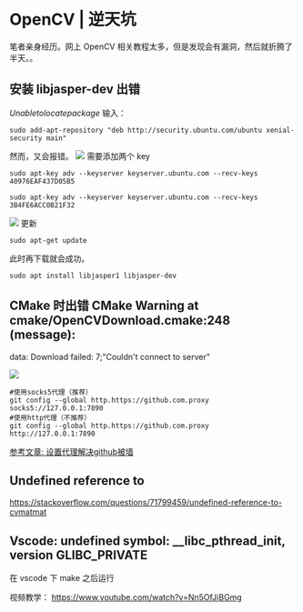 # OpenCV | 逆天坑
笔者亲身经历。网上 OpenCV 相关教程太多，但是发现会有漏洞，然后就折腾了半天。。
## 安装 libjasper-dev 出错
$Unable to locate package$
输入：
```shell
sudo add-apt-repository "deb http://security.ubuntu.com/ubuntu xenial-security main"
```
然而，又会报错。
![](https://typora-birdy.oss-cn-guangzhou.aliyuncs.com/20240427233004.png)
需要添加两个 key
```shell
sudo apt-key adv --keyserver keyserver.ubuntu.com --recv-keys 40976EAF437D05B5

sudo apt-key adv --keyserver keyserver.ubuntu.com --recv-keys 3B4FE6ACC0B21F32
```
![](https://typora-birdy.oss-cn-guangzhou.aliyuncs.com/20240427233036.png)
更新
```shell
sudo apt-get update
```
此时再下载就会成功。
```shell
sudo apt install libjasper1 libjasper-dev
```
## CMake 时出错 CMake Warning at cmake/OpenCVDownload.cmake:248 (message):
  data: Download failed: 7;"Couldn't connect to server"

![](https://typora-birdy.oss-cn-guangzhou.aliyuncs.com/20240428202901.png)
```shell
#使用socks5代理（推荐）
git config --global http.https://github.com.proxy socks5://127.0.0.1:7890
#使用http代理（不推荐）
git config --global http.https://github.com.proxy http://127.0.0.1:7890
```
[参考文章: 设置代理解决github被墙](https://zhuanlan.zhihu.com/p/481574024)
## Undefined reference to 
https://stackoverflow.com/questions/71799459/undefined-reference-to-cvmatmat

## Vscode: undefined symbol: __libc_pthread_init, version GLIBC_PRIVATE
在 vscode 下 make 之后运行


视频教学：
https://www.youtube.com/watch?v=Nn5OfJjBGmg